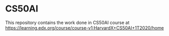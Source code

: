 # CS50AI
This repository contains the work done in CS50AI course at https://learning.edx.org/course/course-v1:HarvardX+CS50AI+1T2020/home
